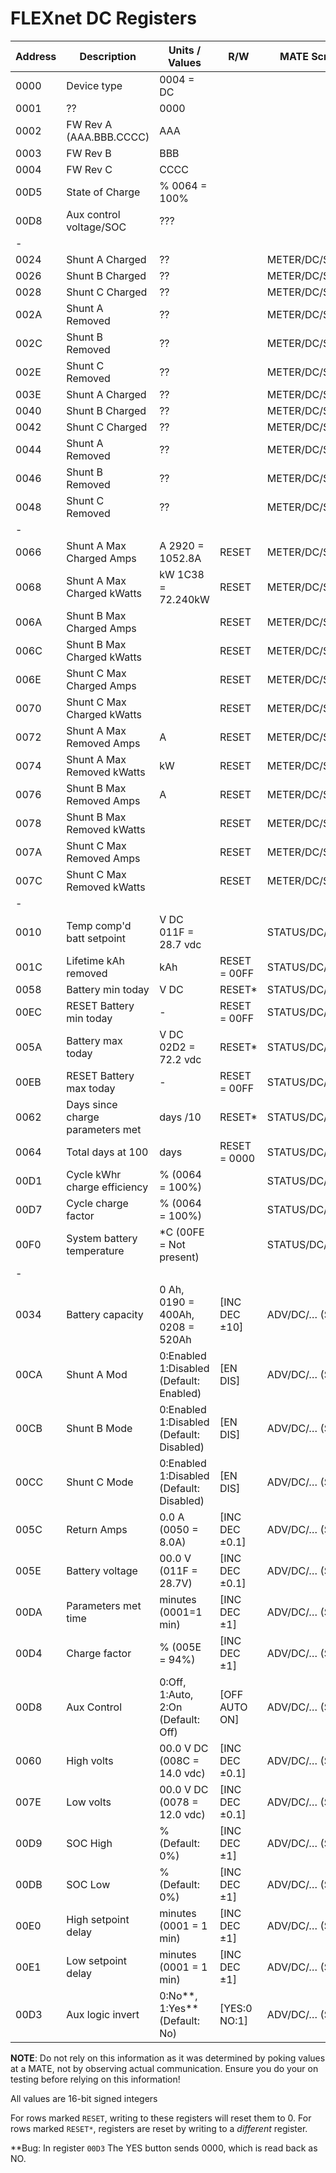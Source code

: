 # FLEXnet DC Registers

Address |Description                        | Units / Values                                    | R/W           | MATE Screen 
--------|-----------------------------------|---------------------------------------------------|---------------|-------------
0000    | Device type                       | 0004 = DC                                         |               |
0001    | ??                                | 0000                                              |               |
0002    | FW Rev A (AAA.BBB.CCCC)           | AAA                                               |               |
0003    | FW Rev B                          | BBB                                               |               |
0004    | FW Rev C                          | CCCC                                              |               |
00D5    | State of Charge                   | % 0064 = 100%                                     |               |
00D8    | Aux control voltage/SOC           | ???                                               |               |
-       |                                   |                                                   |               |
0024    | Shunt A Charged                   | ??                                                |               | METER/DC/SHUNT
0026    | Shunt B Charged                   | ??                                                |               | METER/DC/SHUNT
0028    | Shunt C Charged                   | ??                                                |               | METER/DC/SHUNT
002A    | Shunt A Removed                   | ??                                                |               | METER/DC/SHUNT
002C    | Shunt B Removed                   | ??                                                |               | METER/DC/SHUNT
002E    | Shunt C Removed                   | ??                                                |               | METER/DC/SHUNT
003E    | Shunt A Charged                   | ??                                                |               | METER/DC/SHUNT
0040    | Shunt B Charged                   | ??                                                |               | METER/DC/SHUNT
0042    | Shunt C Charged                   | ??                                                |               | METER/DC/SHUNT
0044    | Shunt A Removed                   | ??                                                |               | METER/DC/SHUNT
0046    | Shunt B Removed                   | ??                                                |               | METER/DC/SHUNT
0048    | Shunt C Removed                   | ??                                                |               | METER/DC/SHUNT
-       |                                   |                                                   |               |
0066    | Shunt A Max Charged Amps          | A  2920 = 1052.8A                                 | RESET         | METER/DC/SHUNT
0068    | Shunt A Max Charged kWatts        | kW 1C38 = 72.240kW                                | RESET         | METER/DC/SHUNT
006A    | Shunt B Max Charged Amps          |                                                   | RESET         | METER/DC/SHUNT
006C    | Shunt B Max Charged kWatts        |                                                   | RESET         | METER/DC/SHUNT
006E    | Shunt C Max Charged Amps          |                                                   | RESET         | METER/DC/SHUNT
0070    | Shunt C Max Charged kWatts        |                                                   | RESET         | METER/DC/SHUNT
0072    | Shunt A Max Removed Amps          | A                                                 | RESET         | METER/DC/SHUNT
0074    | Shunt A Max Removed kWatts        |   kW                                              | RESET         | METER/DC/SHUNT
0076    | Shunt B Max Removed Amps          | A                                                 | RESET         | METER/DC/SHUNT
0078    | Shunt B Max Removed kWatts        |                                                   | RESET         | METER/DC/SHUNT
007A    | Shunt C Max Removed Amps          |                                                   | RESET         | METER/DC/SHUNT
007C    | Shunt C Max Removed kWatts        |                                                   | RESET         | METER/DC/SHUNT
-       |                                   |                                                   |               |
0010    | Temp comp'd batt setpoint         | V DC      011F = 28.7 vdc                         |               | STATUS/DC/BATT 
001C    | Lifetime kAh removed              | kAh                                               | RESET = 00FF  | STATUS/DC/BATT    
0058    | Battery min today                 | V DC                                              | RESET*        | STATUS/DC/BATT    
00EC    | RESET Battery min today           | -                                                 | RESET = 00FF  | STATUS/DC/BATT 
005A    | Battery max today                 | V DC     02D2 = 72.2 vdc                          | RESET*        | STATUS/DC/BATT 
00EB    | RESET Battery max today           | -                                                 | RESET = 00FF  | STATUS/DC/BATT 
0062    | Days since charge parameters met  | days /10                                          | RESET*        | STATUS/DC/BATT 
0064    | Total days at 100                 | days                                              | RESET = 0000  | STATUS/DC/BATT     
00D1    | Cycle kWhr charge efficiency      | % (0064 = 100%)                                   |               | STATUS/DC/BATT 
00D7    | Cycle charge factor               | % (0064 = 100%)                                   |               | STATUS/DC/BATT 
00F0    | System battery temperature        | *C (00FE = Not present)                           |               | STATUS/DC/BATT 
-       |                                   |                                                   |               |
0034    | Battery capacity                  | 0 Ah, 0190 = 400Ah, 0208 =  520Ah                 | [INC DEC ±10] | ADV/DC/…  (Setup)
00CA    | Shunt A Mod                       | 0:Enabled<br/>1:Disabled<br/>(Default: Enabled)   | [EN DIS]      | ADV/DC/…  (Setup)
00CB    | Shunt B Mode                      | 0:Enabled<br/>1:Disabled<br/>(Default: Disabled)  | [EN DIS]      | ADV/DC/…  (Setup)
00CC    | Shunt C Mode                      | 0:Enabled<br/>1:Disabled<br/>(Default: Disabled)  | [EN DIS]      | ADV/DC/…  (Setup)
005C    | Return Amps                       | 0.0 A (0050 = 8.0A)                               | [INC DEC ±0.1]| ADV/DC/…  (Setup)
005E    | Battery voltage                   | 00.0 V (011F = 28.7V)                             | [INC DEC ±0.1]| ADV/DC/…  (Setup)
00DA    | Parameters met time               | minutes (0001=1 min)                              | [INC DEC ±1]  | ADV/DC/…  (Setup)
00D4    | Charge factor                     | %  (005E = 94%)                                   | [INC DEC ±1]  | ADV/DC/…  (Setup)
00D8    | Aux Control                       | 0:Off, 1:Auto, 2:On (Default: Off)                | [OFF AUTO ON] | ADV/DC/…  (Setup)
0060    | High volts                        | 00.0 V DC       (008C = 14.0 vdc)                 | [INC DEC ±0.1]| ADV/DC/…  (Setup)
007E    | Low volts                         | 00.0 V DC       (0078 = 12.0 vdc)                 | [INC DEC ±0.1]| ADV/DC/…  (Setup)
00D9    | SOC High                          | %   (Default: 0%)                                 | [INC DEC ±1]  | ADV/DC/…  (Setup)
00DB    | SOC Low                           | %   (Default: 0%)                                 | [INC DEC ±1]  | ADV/DC/…  (Setup)
00E0    | High setpoint delay               | minutes     (0001 = 1 min)                        | [INC DEC ±1]  | ADV/DC/…  (Setup)
00E1    | Low setpoint delay                | minutes     (0001 = 1 min)                        | [INC DEC ±1]  | ADV/DC/…  (Setup)
00D3    | Aux logic invert                  | 0:No**, 1:Yes** (Default: No)                     | [YES:0 NO:1]  | ADV/DC/…  (Setup)

**NOTE**: Do not rely on this information as it was determined by poking values at a MATE, not by observing actual communication. Ensure you do your on testing before relying on this information!

All values are 16-bit signed integers

For rows marked `RESET`, writing to these registers will reset them to 0.
For rows marked `RESET*`, registers are reset by writing to a *different* register.

**Bug: In register `00D3` The YES button sends 0000, which is read back as NO.